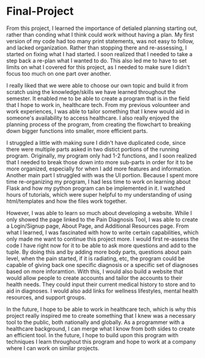 # Final-Project

From this project, I learned the importance of detialed planning starting out, rather than conding what I think could work without having a plan. My first version of my code had too many print statements, was not easy to follow, and lacked organization. Rather than stopping there and re-assessing, I started on fixing what I had started. I soon realized that I needed to take a step back a re-plan what I wanted to do. This also led me to have to set limits on what I covered for this project, as I needed to make sure I didn't focus too much on one part over another. 

I really liked that we were able to choose our own topic and build it from scratch using the knowledge/skills we have learned throughout the semester. It enabled me to be able to create a program that is in the field that I hope to work in, healthcare tech. From my previous volounteer and work experiences, I was able to tailor something that I knew would aid in someone's availability to access healthcare. I also really enjoyed the planning process of the program, from creating the flowchart to breaking down bigger functions into smaller, more efficient parts. 

I struggled a little with making sure I didn't have duplicated code, since there were multiple parts asked in two distict portions of the running program. Originally, my program only had 1-2 functions, and I soon realized that I needed to break those down into more sub-parts in order for it to be more organized, especially for when I add more features and information. Another main part I struggled with was the UI portion. Because I spent more time re-organizing my program, I had less time to work on learning about Flask and how my python program can be implemented in it. I watched hours of tutorials, which were super helpful to my understanding of using html/templates and how the files work together. 

However, I was able to learn so much about developing a website. While I only showed the page linked to the Pain Diagnosis Tool, I was able to create a Login/Signup page, About Page, and Additional Resources page. From what I learned, I was fascinated with how to write certain capabilities, which only made me want to continue this project more. I would first re-assess the code I have right now for it to be able to ask more questions and add to the tuple. By doing this and by adding more body parts, questions about pain level, when the pain started, if it is radiating, etc, the program could be capable of giving back one specific diagnosis or a specific set of diagnoses based on more inforamtion. With this, I would also build a website that would allow people to create accounts and tailor the accounts to their health needs. They could input their current medical history to store and to aid in diagnoses. I would also add links for wellness lifestyles, mental health resources, and support groups. 

In the future, I hope to be able to work in healthcare tech, which is why this project really inspired me to create something that I knew was a necessary tool to the public, both nationally and globally. As a programmer with a healthcare background, I can merge what I know from both sides to create an efficient tool. In the future, I hope to build upon this program with techniques I learn throughout this program and hope to work at a company where I can work on similar projects. 
